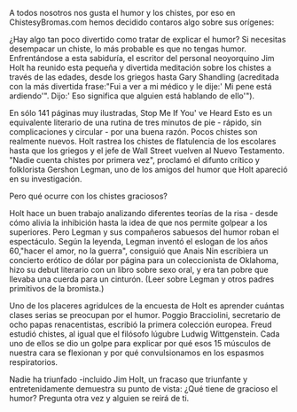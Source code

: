 A todos nosotros nos gusta el humor y los chistes, por eso en ChistesyBromas.com hemos decidido contaros algo sobre sus orígenes:

¿Hay algo tan poco divertido como tratar de explicar el humor? Si necesitas desempacar un chiste, lo más probable es que no tengas humor. Enfrentándose a esta sabiduría, el escritor del personal neoyorquino Jim Holt ha reunido esta pequeña y divertida meditación sobre los chistes a través de las edades, desde los griegos hasta Gary Shandling (acreditada con la más divertida frase:"Fui a ver a mi médico y le dije:' Mi pene está ardiendo'". Dijo:' Eso significa que alguien está hablando de ello'").

En sólo 141 páginas muy ilustradas, Stop Me If You' ve Heard Esto es un equivalente literario de una rutina de tres minutos de pie - rápido, sin complicaciones y circular - por una buena razón. Pocos chistes son realmente nuevos. Holt rastrea los chistes de flatulencia de los escolares hasta que los griegos y el jefe de Wall Street vuelven al Nuevo Testamento. "Nadie cuenta chistes por primera vez", proclamó el difunto crítico y folklorista Gershon Legman, uno de los amigos del humor que Holt apareció en su investigación.

Pero qué ocurre con los <A href="https://chistesybromas.com/graciosos/" style="color:#000 !imporant; text-decoration:none !important" rel="author">chistes graciosos</a>?

Holt hace un buen trabajo analizando diferentes teorías de la risa - desde cómo alivia la inhibición hasta la idea de que nos permite golpear a los superiores. Pero Legman y sus compañeros sabuesos del humor roban el espectáculo. Según la leyenda, Legman inventó el eslogan de los años 60,"hacer el amor, no la guerra", consiguió que Anais Nin escribiera un concierto erótico de dólar por página para un coleccionista de Oklahoma, hizo su debut literario con un libro sobre sexo oral, y era tan pobre que llevaba una cuerda para un cinturón. (Leer sobre Legman y otros padres primitivos de la bromista.)

Uno de los placeres agridulces de la encuesta de Holt es aprender cuántas clases serias se preocupan por el humor. Poggio Bracciolini, secretario de ocho papas renacentistas, escribió la primera colección europea. Freud estudió chistes, al igual que el filósofo lúgubre Ludwig Wittgenstein. Cada uno de ellos se dio un golpe para explicar por qué esos 15 músculos de nuestra cara se flexionan y por qué convulsionamos en los espasmos respiratorios.

Nadie ha triunfado -incluido Jim Holt, un fracaso que triunfante y entretenidamente demuestra su punto de vista: ¿Qué tiene de gracioso el humor? Pregunta otra vez y alguien se reirá de ti.
